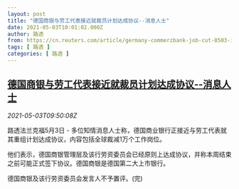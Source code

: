 ```yaml
---
layout: post
title: "德国商银与劳工代表接近就裁员计划达成协议--消息人士"
date: 2021-05-03T10:01:02.000Z
author: 路透
from: https://cn.reuters.com/article/germany-commerzbank-job-cut-0503-idCNKBS2CK0MJ
tags: [ 路透 ]
categories: [ 路透 ]
---
```

<!--1620036062000-->
[德国商银与劳工代表接近就裁员计划达成协议--消息人士](https://cn.reuters.com/article/germany-commerzbank-job-cut-0503-idCNKBS2CK0MJ)
------

<div>
<div><i>2021-05-03T09:50:08Z</i></div><p>路透法兰克福5月3日 - 多位知情消息人士称，德国商业银行正接近与劳工代表就其重组计划达成协议，内容包括全球裁减1万个工作岗位。</p><p>他们表示，德国商银管理层及该行劳资委员会已经原则上达成协议，并称本周结束之前可能正式签下协议。德国商银是德国第二大上市银行。</p><p>德国商银及该行劳资委员会发言人不予置评。(完)</p>
</div>
